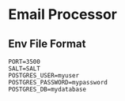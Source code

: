 # Email Processor

## Env File Format

```
PORT=3500
SALT=SALT
POSTGRES_USER=myuser
POSTGRES_PASSWORD=mypassword
POSTGRES_DB=mydatabase
```
